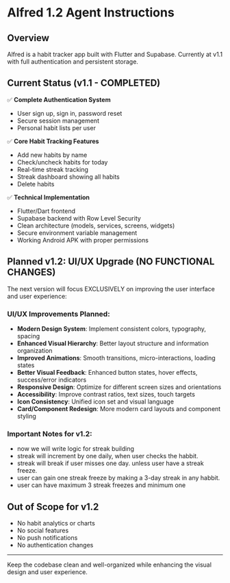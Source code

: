 # Alfred 1.2 Agent Instructions

## Overview
Alfred is a habit tracker app built with Flutter and Supabase. Currently at v1.1 with full authentication and persistent storage.

## Current Status (v1.1 - COMPLETED)
✅ **Complete Authentication System**
- User sign up, sign in, password reset
- Secure session management
- Personal habit lists per user

✅ **Core Habit Tracking Features**
- Add new habits by name
- Check/uncheck habits for today
- Real-time streak tracking
- Streak dashboard showing all habits
- Delete habits

✅ **Technical Implementation**
- Flutter/Dart frontend
- Supabase backend with Row Level Security
- Clean architecture (models, services, screens, widgets)
- Secure environment variable management
- Working Android APK with proper permissions

## Planned v1.2: UI/UX Upgrade (NO FUNCTIONAL CHANGES)
The next version will focus EXCLUSIVELY on improving the user interface and user experience:

### UI/UX Improvements Planned:
- **Modern Design System**: Implement consistent colors, typography, spacing
- **Enhanced Visual Hierarchy**: Better layout structure and information organization  
- **Improved Animations**: Smooth transitions, micro-interactions, loading states
- **Better Visual Feedback**: Enhanced button states, hover effects, success/error indicators
- **Responsive Design**: Optimize for different screen sizes and orientations
- **Accessibility**: Improve contrast ratios, text sizes, touch targets
- **Icon Consistency**: Unified icon set and visual language
- **Card/Component Redesign**: More modern card layouts and component styling

### Important Notes for v1.2:
 - now we will write logic for streak building
 - streak will increment by one daily, when user checks the habbit.
 - streak will break if user misses one day. unless user have a streak freeze.
 - user can gain one streak freeze by making a 3-day streak in any habbit.
 - user can have maximum 3 streak freezes and minimum one

## Out of Scope for v1.2
- No habit analytics or charts
- No social features
- No push notifications
- No authentication changes

---
Keep the codebase clean and well-organized while enhancing the visual design and user experience.
